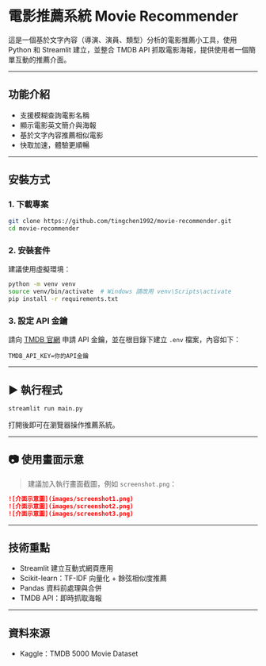 # 電影推薦系統 Movie Recommender

這是一個基於文字內容（導演、演員、類型）分析的電影推薦小工具，使用 Python 和 Streamlit 建立，並整合 TMDB API 抓取電影海報，提供使用者一個簡單互動的推薦介面。

---

## 功能介紹

- 支援模糊查詢電影名稱
- 顯示電影英文簡介與海報
- 基於文字內容推薦相似電影
- 快取加速，體驗更順暢

---

## 安裝方式

### 1. 下載專案

```bash
git clone https://github.com/tingchen1992/movie-recommender.git
cd movie-recommender
```

### 2. 安裝套件

建議使用虛擬環境：

```bash
python -m venv venv
source venv/bin/activate  # Windows 請改用 venv\Scripts\activate
pip install -r requirements.txt
```

### 3. 設定 API 金鑰

請向 [TMDB 官網](https://www.themoviedb.org/) 申請 API 金鑰，並在根目錄下建立 `.env` 檔案，內容如下：

```
TMDB_API_KEY=你的API金鑰
```

---

## ▶️ 執行程式

```bash
streamlit run main.py
```

打開後即可在瀏覽器操作推薦系統。

---

## 📷 使用畫面示意

> 建議加入執行畫面截圖，例如 `screenshot.png`：

```markdown
![介面示意圖](images/screenshot1.png)
![介面示意圖](images/screenshot2.png)
![介面示意圖](images/screenshot3.png)
```

---

## 技術重點

- Streamlit 建立互動式網頁應用
- Scikit-learn：TF-IDF 向量化 + 餘弦相似度推薦
- Pandas 資料前處理與合併
- TMDB API：即時抓取海報

---

## 資料來源

- Kaggle：TMDB 5000 Movie Dataset




